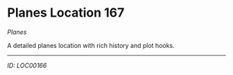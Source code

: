 # Planes Location 167

*Planes*

A detailed planes location with rich history and plot hooks.

---
*ID: LOC00166*